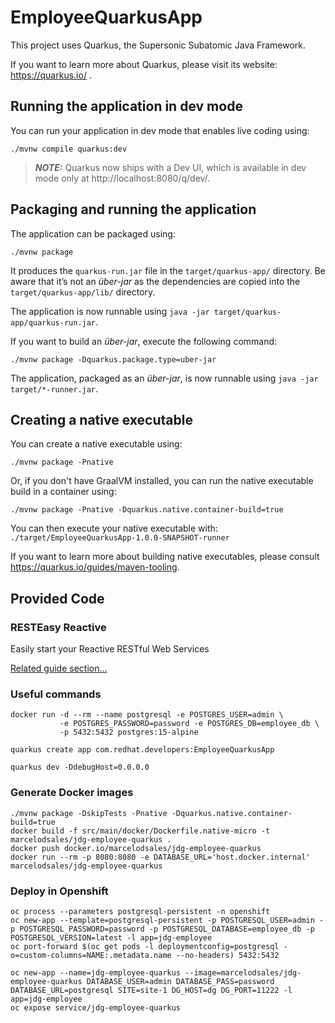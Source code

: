 # EmployeeQuarkusApp

This project uses Quarkus, the Supersonic Subatomic Java Framework.

If you want to learn more about Quarkus, please visit its website: https://quarkus.io/ .

## Running the application in dev mode

You can run your application in dev mode that enables live coding using:
```shell script
./mvnw compile quarkus:dev
```

> **_NOTE:_**  Quarkus now ships with a Dev UI, which is available in dev mode only at http://localhost:8080/q/dev/.

## Packaging and running the application

The application can be packaged using:
```shell script
./mvnw package
```
It produces the `quarkus-run.jar` file in the `target/quarkus-app/` directory.
Be aware that it’s not an _über-jar_ as the dependencies are copied into the `target/quarkus-app/lib/` directory.

The application is now runnable using `java -jar target/quarkus-app/quarkus-run.jar`.

If you want to build an _über-jar_, execute the following command:
```shell script
./mvnw package -Dquarkus.package.type=uber-jar
```

The application, packaged as an _über-jar_, is now runnable using `java -jar target/*-runner.jar`.

## Creating a native executable

You can create a native executable using: 
```shell script
./mvnw package -Pnative
```

Or, if you don't have GraalVM installed, you can run the native executable build in a container using: 
```shell script
./mvnw package -Pnative -Dquarkus.native.container-build=true
```

You can then execute your native executable with: `./target/EmployeeQuarkusApp-1.0.0-SNAPSHOT-runner`

If you want to learn more about building native executables, please consult https://quarkus.io/guides/maven-tooling.

## Provided Code

### RESTEasy Reactive

Easily start your Reactive RESTful Web Services

[Related guide section...](https://quarkus.io/guides/getting-started-reactive#reactive-jax-rs-resources)

### Useful commands
```
docker run -d --rm --name postgresql -e POSTGRES_USER=admin \
           -e POSTGRES_PASSWORD=password -e POSTGRES_DB=employee_db \
           -p 5432:5432 postgres:15-alpine
           
quarkus create app com.redhat.developers:EmployeeQuarkusApp

quarkus dev -DdebugHost=0.0.0.0
```

### Generate Docker images
```
./mvnw package -DskipTests -Pnative -Dquarkus.native.container-build=true
docker build -f src/main/docker/Dockerfile.native-micro -t marcelodsales/jdg-employee-quarkus .
docker push docker.io/marcelodsales/jdg-employee-quarkus
docker run --rm -p 8080:8080 -e DATABASE_URL='host.docker.internal' marcelodsales/jdg-employee-quarkus
```

### Deploy in Openshift
```
oc process --parameters postgresql-persistent -n openshift
oc new-app --template=postgresql-persistent -p POSTGRESQL_USER=admin -p POSTGRESQL_PASSWORD=password -p POSTGRESQL_DATABASE=employee_db -p POSTGRESQL_VERSION=latest -l app=jdg-employee
oc port-forward $(oc get pods -l deploymentconfig=postgresql -o=custom-columns=NAME:.metadata.name --no-headers) 5432:5432

oc new-app --name=jdg-employee-quarkus --image=marcelodsales/jdg-employee-quarkus DATABASE_USER=admin DATABASE_PASS=password DATABASE_URL=postgresql SITE=site-1 DG_HOST=dg DG_PORT=11222 -l app=jdg-employee 
oc expose service/jdg-employee-quarkus
```